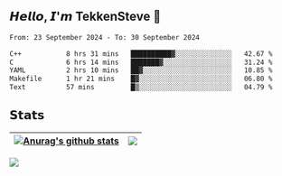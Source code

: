 ## 𝙃𝙚𝙡𝙡𝙤, 𝙄'𝙢 TekkenSteve 👋

<!--
**TekkenSteve/TekkenSteve** is a ✨ _special_ ✨ repository because its `README.md` (this file) appears on your GitHub profile.

Here are some ideas to get you started:

- 🔭 I’m currently working on ...
- 🌱 I’m currently learning ...
- 👯 I’m looking to collaborate on ...
- 🤔 I’m looking for help with ...
- 💬 Ask me about ...
- 📫 How to reach me: ...
- 😄 Pronouns: ...
- ⚡ Fun fact: ...
  -->


<!--START_SECTION:waka-->

```txt
From: 23 September 2024 - To: 30 September 2024

C++           8 hrs 31 mins   ██████████▓░░░░░░░░░░░░░░   42.67 %
C             6 hrs 14 mins   ███████▓░░░░░░░░░░░░░░░░░   31.24 %
YAML          2 hrs 10 mins   ██▓░░░░░░░░░░░░░░░░░░░░░░   10.85 %
Makefile      1 hr 21 mins    █▓░░░░░░░░░░░░░░░░░░░░░░░   06.80 %
Text          57 mins         █▒░░░░░░░░░░░░░░░░░░░░░░░   04.79 %
```

<!--END_SECTION:waka-->

## 𝗦𝘁𝗮𝘁𝘀


| <a href="https://github.com/anuraghazra/github-readme-stats"><img align="center" src="https://github-readme-stats.vercel.app/api?username=TekkenSteve&show_icons=true&include_all_commits=true&theme=buefy&hide_border=true" alt="Anurag's github stats" /></a> | <a href="https://github.com/anuraghazra/github-readme-stats"><img align="center" src="https://github-readme-stats.vercel.app/api/top-langs/?username=TekkenSteve&layout=compact&theme=buefy&hide_border=true" /></a> |
| ------------------------------------------------------------ | ------------------------------------------------------------ |
<a href="https://github.com/anuraghazra/github-readme-stats"><img align="center" src="https://github-readme-stats.vercel.app/api/wakatime?username=TekkenSteve&range=all_time&layout=compact&theme=transparent&v=2" /></a>



